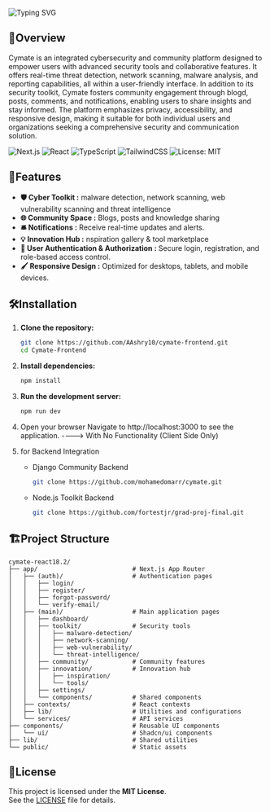 ![Typing SVG](https://readme-typing-svg.demolab.com/?lines=🚀+Welcome+To+CyMate+!;🛡️+All-in-one+platform+for+Cybersecurity;🧰+Toolkit;💡+Innovation+Station;🌐+Community+Space&color=805AD5&weight=1000&font=Fira%20Code&center=false&width=600&height=60&duration=2000&pause=500)


## 💫Overview 

Cymate is an integrated cybersecurity and community platform designed to empower users with advanced security tools and collaborative features. It offers real-time threat detection, network scanning, malware analysis, and reporting capabilities, all within a user-friendly interface. In addition to its security toolkit, Cymate fosters community engagement through blogd, posts, comments, and notifications, enabling users to share insights and stay informed. The platform emphasizes privacy, accessibility, and responsive design, making it suitable for both individual users and organizations seeking a comprehensive security and communication solution.

![Next.js](https://img.shields.io/badge/Next.js-14.2.5-black?style=for-the-badge&logo=next.js)
![React](https://img.shields.io/badge/React-18.2.0-61DAFB?style=for-the-badge&logo=react&logoColor=white)
![TypeScript](https://img.shields.io/badge/TypeScript-5-3178C6?style=for-the-badge&logo=typescript&logoColor=white)
![TailwindCSS](https://img.shields.io/badge/Tailwind_CSS-3.4.17-06B6D4?style=for-the-badge&logo=tailwindcss&logoColor=white)
![License: MIT](https://img.shields.io/badge/License-MIT-green?style=for-the-badge)


## 🌟Features
- **🛡️ Cyber Toolkit :** malware detection, network scanning, web vulnerability scanning and threat intelligence
- **🌐 Community Space :** Blogs, posts and knowledge sharing
- **🛎️ Notifications :** Receive real-time updates and alerts.
- **💡 Innovation Hub :** nspiration gallery & tool marketplace
- **🔑 User Authentication & Authorization :** Secure login, registration, and role-based access control.
- **🖌️ Responsive Design :** Optimized for desktops, tablets, and mobile devices.

##  🛠️Installation

1. **Clone the repository:**
   ```sh
   git clone https://github.com/AAshry10/cymate-frontend.git
   cd Cymate-Frontend
   ```

2. **Install dependencies:**
   ```sh
   npm install
   ```

3. **Run the development server:**
   ```sh
   npm run dev
   ```
4. Open your browser Navigate to http://localhost:3000 to see the application. ----> With No Functionality (Client Side Only)

5. for Backend Integration

   - Django Community Backend
     ```sh
     git clone https://github.com/mohamedomarr/cymate.git
     ```
   - Node.js Toolkit Backend
     ```sh
     git clone https://github.com/fortestjr/grad-proj-final.git
     ```




## 🏗️Project Structure

```
cymate-react18.2/
├── app/                          # Next.js App Router
│   ├── (auth)/                   # Authentication pages
│   │   ├── login/
│   │   ├── register/
│   │   ├── forgot-password/
│   │   └── verify-email/
│   ├── (main)/                   # Main application pages
│   │   ├── dashboard/
│   │   ├── toolkit/              # Security tools
│   │   │   ├── malware-detection/
│   │   │   ├── network-scanning/
│   │   │   ├── web-vulnerability/
│   │   │   └── threat-intelligence/
│   │   ├── community/            # Community features
│   │   ├── innovation/           # Innovation hub
│   │   │   ├── inspiration/
│   │   │   └── tools/
│   │   ├── settings/
│   │   └── components/           # Shared components
│   ├── contexts/                 # React contexts
│   ├── lib/                      # Utilities and configurations
│   └── services/                 # API services
├── components/                   # Reusable UI components
│   └── ui/                       # Shadcn/ui components
├── lib/                          # Shared utilities
└── public/                       # Static assets
```

## 🧾License
This project is licensed under the **MIT License**.  
See the [LICENSE](./LICENSE) file for details.

